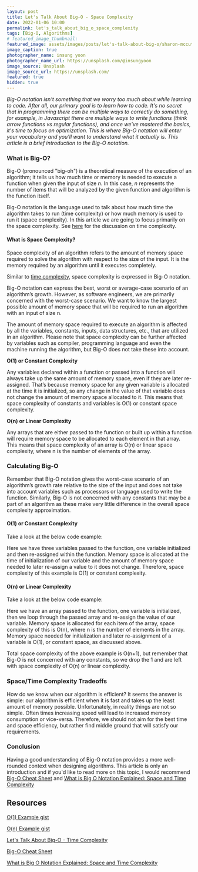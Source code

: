 ```yaml
---
layout: post
title: Let's Talk About Big-O - Space Complexity
date: 2022-01-06 10:00
permalink: let's_talk_about_big_o_space_complexity
tags: [Big-O, Algorithms]
# featured_image_thumbnail:
featured_image: assets/images/posts/let's-talk-about-big-o/sharon-mccutcheon-tn57JI3CewI-unsplash.jpg
image_caption: true
photographer_name: insung yoon
photographer_name_url: https://unsplash.com/@insungyoon
image_source: Unsplash
image_source_url: https://unsplash.com/
featured: true
hidden: true
---
```


_Big-O notation isn't something that we worry too much about while learning to code. After all, our primary goal is to learn how to code. It's no secret that in programming there can be multiple ways to correctly do something, for example, in Javascript there are multiple ways to write functions (think arrow functions vs regular functions), and once we've mastered the basics, it's time to focus on optimization. This is where Big-O notation will enter your vocabulary and you'll want to understand what it actually is. This article is a brief introduction to the Big-O notation._

### What is Big-O?

Big-O (pronounced "big-oh") is a theoretical measure of the execution of an algorithm; it tells us how much time or memory is needed to execute a function when given the input of size _n_. In this case, _n_ represents the number of items that will be analyzed by the given function and algorithm is the function itself.

Big-O notation is the language used to talk about how much time the algorithm takes to run (time complexity) or how much memory is used to run it (space complexity). In this article we are going to focus primarily on the space complexity. See [here](<[http://tatyanacelovsky.com/let's_talk_about_big_o](http://tatyanacelovsky.com/let's_talk_about_big_o)>) for the discussion on time complexity.

#### What is Space Complexity?

Space complexity of an algorithm refers to the amount of memory space required to solve the algorithm with respect to the size of the input. It is the memory required by an algorithm until it executes completely.

Similar to [time complexity](<[http://tatyanacelovsky.com/let's_talk_about_big_o](http://tatyanacelovsky.com/let's_talk_about_big_o)>), space complexity is expressed in Big-O notation.

Big-O notation can express the best, worst or average-case scenario of an algorithm’s growth. However, as software engineers, we are primarily concerned with the worst-case scenario. We want to know the largest possible amount of memory space that will be required to run an algorithm with an input of size n.

The amount of memory space required to execute an algorithm is affected by all the variables, constants, inputs, data structures, etc., that are utilized in an algorithm. Please note that space complexity can be further affected by variables such as compiler, programming language and even the machine running the algorithm, but Big-O does not take these into account.

**O(1) or Constant Complexity**

Any variables declared within a function or passed into a function will always take up the same amount of memory space, even if they are later re-assigned. That’s because memory space for any given variable is allocated at the time it is initialized, so any change in the value of that variable does not change the amount of memory space allocated to it. This means that space complexity of constants and variables is O(1) or constant space complexity.

**O(n) or Linear Complexity**

Any arrays that are either passed to the function or built up within a function will require memory space to be allocated to each element in that array. This means that space complexity of an array is O(n) or linear space complexity, where n is the number of elements of the array.

### Calculating Big-O

Remember that Big-O notation gives the worst-case scenario of an algorithm’s growth rate relative to the size of the input and does not take into account variables such as processors or language used to write the function. Similarly, Big-O is not concerned with any constants that may be a part of an algorithm as these make very little difference in the overall space complexity approximation.

#### O(1) or Constant Complexity

Take a look at the below code example:

<script src="https://gist.github.com/tcelovsky/34038e0b815b3978d03a157e8a779907.js"></script>

Here we have three variables passed to the function, one variable initialized and then re-assigned within the function. Memory space is allocated at the time of initialization of our variable and the amount of memory space needed to later re-assign a value to it does not change. Therefore, space complexity of this example is O(1) or constant complexity.

#### O(n) or Linear Complexity

Take a look at the below code example:

<script src="https://gist.github.com/tcelovsky/af276675d6c562f4e7e8febe4d7a43e6.js"></script>

Here we have an array passed to the function, one variable is initialized, then we loop through the passed array and re-assign the value of our variable. Memory space is allocated for each item of the array, space complexity of this is O(n), where n is the number of elements in the array. Memory space needed for initialization and later re-assignment of a variable is O(1), or constant space, as discussed above.

Total space complexity of the above example is O(n+1), but remember that Big-O is not concerned with any constants, so we drop the 1 and are left with space complexity of O(n) or linear complexity.

### Space/Time Complexity Tradeoffs

How do we know when our algorithm is efficient? It seems the answer is simple: our algorithm is efficient when it is fast and takes up the least amount of memory possible. Unfortunately, in reality things are not so simple. Often times increasing speed will lead to increased memory consumption or vice-versa. Therefore, we should not aim for the best time and space efficiency, but rather find middle ground that will satisfy our requirements.

### Conclusion

Having a good understanding of Big-O notation provides a more well-rounded context when designing algorithms. This article is only an introduction and if you'd like to read more on this topic, I would recommend [Big-O Cheat Sheet](<[https://www.bigocheatsheet.com/](https://www.bigocheatsheet.com/)>) and [What is Big O Notation Explained: Space and Time Complexity](<[https://www.freecodecamp.org/news/big-o-notation-why-it-matters-and-why-it-doesnt-1674cfa8a23c/](https://www.freecodecamp.org/news/big-o-notation-why-it-matters-and-why-it-doesnt-1674cfa8a23c/)>)

## Resources 

[O(1) Example gist](https://gist.github.com/tcelovsky/34038e0b815b3978d03a157e8a779907)

[O(n) Example gist](https://gist.github.com/tcelovsky/af276675d6c562f4e7e8febe4d7a43e6)

[Let's Talk About Big-O - Time Complexity](http://tatyanacelovsky.com/let's_talk_about_big_o)

[Big-O Cheat Sheet](https://www.bigocheatsheet.com/)

[What is Big O Notation Explained: Space and Time Complexity](https://www.freecodecamp.org/news/big-o-notation-why-it-matters-and-why-it-doesnt-1674cfa8a23c/)
